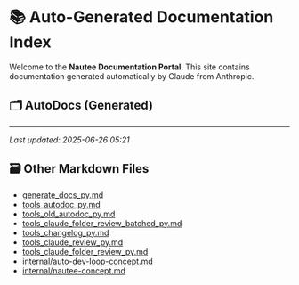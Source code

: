 # 📚 Auto-Generated Documentation Index

Welcome to the **Nautee Documentation Portal**. This site contains documentation generated automatically by Claude from Anthropic.

## 🗂️ AutoDocs (Generated)


---

_Last updated: 2025-06-26 05:21_

## 🗃️ Other Markdown Files

- [generate_docs_py.md](generate_docs_py.md)
- [tools_autodoc_py.md](tools_autodoc_py.md)
- [tools_old_autodoc_py.md](tools_old_autodoc_py.md)
- [tools_claude_folder_review_batched_py.md](tools_claude_folder_review_batched_py.md)
- [tools_changelog_py.md](tools_changelog_py.md)
- [tools_claude_review_py.md](tools_claude_review_py.md)
- [tools_claude_folder_review_py.md](tools_claude_folder_review_py.md)
- [internal/auto-dev-loop-concept.md](internal/auto-dev-loop-concept.md)
- [internal/nautee-concept.md](internal/nautee-concept.md)
